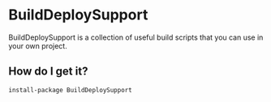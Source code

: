 BuildDeploySupport
==================

BuildDeploySupport is a collection of useful build scripts that you can use in your own project. 

How do I get it?
----------------

	install-package BuildDeploySupport